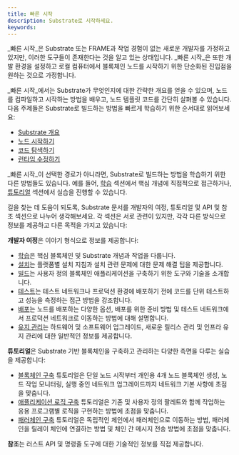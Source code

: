 ```yaml
---
title: 빠른 시작
description: Substrate로 시작하세요.
keywords:
---
```


_빠른 시작_은 Substrate 또는 FRAME과 작업 경험이 없는 새로운 개발자를 가정하고 있지만, 이러한 도구들이 존재한다는 것을 알고 있는 상태입니다.
_빠른 시작_은 또한 개발 환경을 설정하고 로컬 컴퓨터에서 블록체인 노드를 시작하기 위한 단순화된 진입점을 원하는 것으로 가정합니다.

_빠른 시작_에서는 Substrate가 무엇인지에 대한 간략한 개요를 얻을 수 있으며, 노드를 컴파일하고 시작하는 방법을 배우고, 노드 템플릿 코드를 간단히 살펴볼 수 있습니다.
다음 주제들은 Substrate로 빌드하는 방법을 빠르게 학습하기 위한 순서대로 읽어보세요:

- [Substrate 개요](/quick-start/substrate-at-a-glance/)
- [노드 시작하기](/quick-start/start-a-node/)
- [코드 탐색하기](/quick-start/explore-the-code/)
- [런타임 수정하기](/quick-start/modify-the-runtime/)

_빠른 시작_이 선택한 경로가 아니라면, Substrate로 빌드하는 방법을 학습하기 위한 다른 방법들도 있습니다.
예를 들어, [학습](/learn/) 섹션에서 핵심 개념에 직접적으로 접근하거나, [튜토리얼](/tutorials/) 섹션에서 실습을 진행할 수 있습니다.

길을 찾는 데 도움이 되도록, Substrate 문서를 개발자의 여정, 튜토리얼 및 API 및 참조 섹션으로 나누어 생각해보세요.
각 섹션은 서로 관련이 있지만, 각각 다른 방식으로 정보를 제공하고 다른 목적을 가지고 있습니다:

**개발자 여정**은 이야기 형식으로 정보를 제공합니다:

- [학습](/learn/)은 핵심 블록체인 및 Substrate 개념과 작업을 다룹니다.
- [설치](/install/)는 플랫폼별 설치 지침과 설치 관련 문제에 대한 문제 해결 팁을 제공합니다.
- [빌드](/build/)는 사용자 정의 블록체인 애플리케이션을 구축하기 위한 도구와 기술을 소개합니다.
- [테스트](/test/)는 테스트 네트워크나 프로덕션 환경에 배포하기 전에 코드를 단위 테스트하고 성능을 측정하는 접근 방법을 강조합니다.
- [배포](/deploy/)는 노드를 배포하는 다양한 옵션, 배포를 위한 준비 방법 및 테스트 네트워크에서 프로덕션 네트워크로 이동하는 방법에 대해 설명합니다.
- [유지 관리](/maintain/)는 하드웨어 및 소프트웨어 업그레이드, 새로운 릴리스 관리 및 인프라 유지 관리에 대한 일반적인 정보를 제공합니다.

**튜토리얼**은 Substrate 기반 블록체인을 구축하고 관리하는 다양한 측면을 다루는 실습을 제공합니다:

- [블록체인 구축](/tutorials/build-a-blockchain/) 튜토리얼은 단일 노드 시작부터 개인용 4개 노드 블록체인 생성, 노드 작업 모니터링, 실행 중인 네트워크 업그레이드까지 네트워크 기본 사항에 초점을 맞춥니다.
- [애플리케이션 로직 구축](/tutorials/build-application-logic/add-a-pallet/) 튜토리얼은 기존 및 사용자 정의 팔레트와 함께 작업하는 응용 프로그램별 로직을 구현하는 방법에 초점을 맞춥니다.
- [패러체인 구축](/tutorials/build-a-parachain/connect-a-local-parachain/) 튜토리얼은 독립적인 체인에서 패러체인으로 이동하는 방법, 패러체인을 릴레이 체인에 연결하는 방법 및 체인 간 메시지 전송 방법에 초점을 맞춥니다.

**참조**는 러스트 API 및 명령줄 도구에 대한 기술적인 정보를 직접 제공합니다.